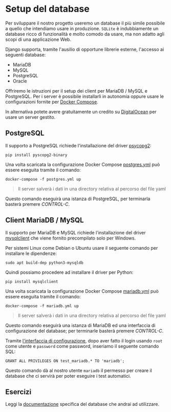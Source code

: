 # Setup del database

Per sviluppare il nostro progetto useremo un database il più simile possibile a quello che intendiamo
usare in produzione. `SQLite` è indubbiamente un database ricco di funzionalità e molto comodo da usare,
ma non adatto agli scopi di una applicazione Web.

Django supporta, tramite l'ausilio di opportune librerie esterne, l'accesso ai seguenti database:
- MariaDB
- MySQL
- PostgreSQL
- Oracle

Offriremo le istruzioni per il setup dei client per MariaDB / MySQL e PostgreSQL. Per i server è
possibile installarli in autonomia oppure usare le configurazioni fornite per
[Docker Compose](https://docs.docker.com/compose/install/).

In alternativa potete avere gratuitamente un credito su [DigitalOcean](https://m.do.co/c/0cde7cc77d3e)
per usare un server gestito.

## PostgreSQL

Il supporto a PostgreSQL richiede l'installazione del driver [psycopg2](https://www.psycopg.org/):

```shell
pip install pyscopg2-binary
```

Una volta scaricata la configurazione Docker Compose
[postgres.yml](https://github.com/xrmx/un-corso-django/blob/main/docker/postgres.yml) può essere
eseguita tramite il comando:

```shell
docker-compose -f postgres.yml up
```

> Il server salverà i dati in una directory relativa al percorso del file yaml

Questo comando eseguirà una istanza di PostgreSQL, per terminarla basterà premere *CONTROL-C*.

## Client MariaDB / MySQL

Il supporto per MariaDB e MySQL richiede l'installazione del driver
[mysqlclient](https://mysqlclient.readthedocs.io/) che viene fornito precompilato solo per Windows.

Per sistemi Linux come Debian o Ubuntu usare il seguente comando per installare le dipendenze:

```shell
sudo apt build-dep python3-mysqldb
```

Quindi possiamo procedere ad installare il driver per Python:

```shell
pip install mysqlclient
```

Una volta scaricata la configurazione Docker Compose
[mariadb.yml](https://github.com/xrmx/un-corso-django/blob/main/docker/mariadb.yml) può essere
eseguita tramite il comando:

```shell
docker-compose -f mariadb.yml up
```

> Il server salverà i dati in una directory relativa al percorso del file yaml

Questo comando eseguirà una istanza di MariaDB ed una interfaccia di configurazione del database; per
terminarle basterà premere *CONTROL-C*.

Tramite [l'interfaccia di configurazione](http://127.0.0.1:8080/?server=db&username=root&sql=),
dopo aver fatto il login usando `root` come utente e `password` come password, inseriamo il seguente
comando SQL:

```
GRANT ALL PRIVILEGES ON test_mariadb.* TO 'mariadb';
```

Questo comando dà al nostro utente `mariadb` il permesso per creare il database che ci servirà per
poter eseguire i test automatici.

## Esercizi

Leggi la [documentazione](https://docs.djangoproject.com/en/3.2/ref/databases/) specifica del database
che andrai ad utilizzare.
